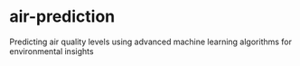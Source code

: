 # air-prediction
Predicting air quality levels using advanced machine learning algorithms for environmental insights
